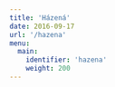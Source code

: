```yaml
---
title: 'Házená'
date: 2016-09-17
url: '/hazena'
menu: 
  main:
    identifier: 'hazena'
    weight: 200
---
```

